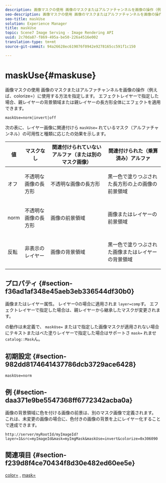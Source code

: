 ```yaml
---
description: 画像マスクの使用 画像のマスクまたはアルファチャンネルを画像の操作（例えば、colorize=）に使用する方法を指定します。 エフェクトレイヤーで指定した場合、親レイヤーの背景領域または親レイヤーの長方形全体にエフェクトを適用できます。
seo-description: 画像マスクの使用 画像のマスクまたはアルファチャンネルを画像の操作（例えば、colorize=）に使用する方法を指定します。 エフェクトレイヤーで指定した場合、親レイヤーの背景領域または親レイヤーの長方形全体にエフェクトを適用できます。
seo-title: maskUse
solution: Experience Manager
title: maskUse
topic: Scene7 Image Serving - Image Rendering API
uuid: 2c70da87-f869-495a-be50-226a4516e002
translation-type: tm+mt
source-git-commit: 94a26628ec619076f0942e9278165cc591f1c150

---
```



# maskUse{#maskuse}

画像マスクの使用 画像のマスクまたはアルファチャンネルを画像の操作（例えば、colorize=）に使用する方法を指定します。 エフェクトレイヤーで指定した場合、親レイヤーの背景領域または親レイヤーの長方形全体にエフェクトを適用できます。

`maskUse=norm|invert|off`

次の表に、レイヤー画像に関連付けら `maskUse=` れているマスク（アルファチャンネル）の可用性と種類に応じたの効果を示します。

<table id="table_B765F6A765F548948531AF26DA0B4360"> 
 <thead> 
  <tr> 
   <th class="entry"> <b> 値</b> </th> 
   <th class="entry"> <b> マスクなし</b> </th> 
   <th class="entry"> <b> 関連付けられていないアルファ（または別のマスク画像）</b> </th> 
   <th class="entry"> <b> 関連付けられた（乗算済み）アルファ</b> </th> 
  </tr> 
 </thead>
 <tbody> 
  <tr> 
   <td> <p> <span class="codeph"> オフ </span> </p> </td> 
   <td> <p> 不透明な画像の長方形 </p> </td> 
   <td> <p> 不透明な画像の長方形 </p> </td> 
   <td> <p> 黒一色で塗りつぶされた長方形の上の画像の前景領域 </p> </td> 
  </tr> 
  <tr> 
   <td> <p> <span class="codeph"> norm </span> </p> </td> 
   <td> <p> 不透明な画像の長方形 </p> </td> 
   <td> <p> 画像の前景領域 </p> </td> 
   <td> <p> 画像またはレイヤーの前景領域 </p> </td> 
  </tr> 
  <tr> 
   <td> <p> <span class="codeph"> 反転 </span> </p> </td> 
   <td> <p> 非表示のレイヤー </p> </td> 
   <td> <p> 画像の背景領域 </p> </td> 
   <td> <p> 黒一色で塗りつぶされた画像またはレイヤーの背景領域 </p> </td> 
  </tr> 
 </tbody> 
</table>

## プロパティ {#section-f36ad1af348e45aeb3eb336544df30b0}

画像またはレイヤー属性。 レイヤー0の場合に適用されま `layer=comp`す。 エフェクトレイヤーで指定した場合は、親レイヤーから継承したマスクが変更されます。

の動作は未定義で、 `maskUse=` またはで指定した画像マスクが適用されない場合にテキストまたはべた塗りレイヤーで指定した場合はサポートさ `mask=` れませ `catalog::Mask`ん。

## 初期設定 {#section-982dd8174641437786dcb3729ace6428}

`maskUse=norm`

## 例 {#section-daa371e9be5547368ff6772342acba0a}

画像の背景領域に色を付ける画像の前景は、別のマスク画像で定義されます。 これは、未変更の画像の場合に、色付きの画像の背景を上にレイヤー化することで達成できます。

`http://server/myRootId/myImageId?layer=1&src=myImageId&mask=myImgMask&maskUse=invert&colorize=0x306090`

## 関連項目 {#section-f239d8f4ce70434f8d30e482ed60ee5e}

[color=](/help/aem-is-ir-api/is-api/http-ref/image-serving-api-ref/c-http-protocol-reference/c-data-types/r-is-http-color.md) , [mask=](../../../../../is-api/http-ref/image-serving-api-ref/c-http-protocol-reference/c-command-reference/r-mask.md#reference-922254e027404fb890b850e2723ee06e)
